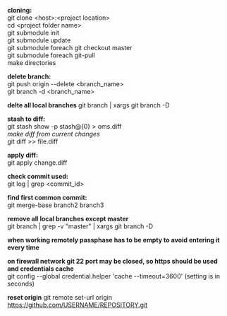 
**cloning:**  
git clone \<host\>:\<project location\>  
cd \<project folder name\>  
git submodule init  
git submodule update  
git submodule foreach git checkout master  
git submodule foreach git-pull  
make directories  
  
**delete branch:**  
git push origin --delete <branch_name>  
git branch -d <branch_name>  

**delte all local branches**
git branch | xargs git branch -D 

**stash to diff:**  
git stash show -p stash@{0} > oms.diff  
*make diff from current changes*  
git diff >> file.diff  

**apply diff:**  
git apply change.diff

**check commit used:**  
git log | grep \<commit_id\>  

**find first common commit:**  
git merge-base branch2 branch3  

**remove all local branches except master**  
git branch | grep -v "master" | xargs git branch -D

**when working remotely passphase has to be empty to avoid entering it every time**

**on firewall network git 22 port may be closed, so https should be used and credentials cache**  
git config --global credential.helper 'cache --timeout=3600' (setting is in seconds)

**reset origin**
git remote set-url origin https://github.com/USERNAME/REPOSITORY.git
